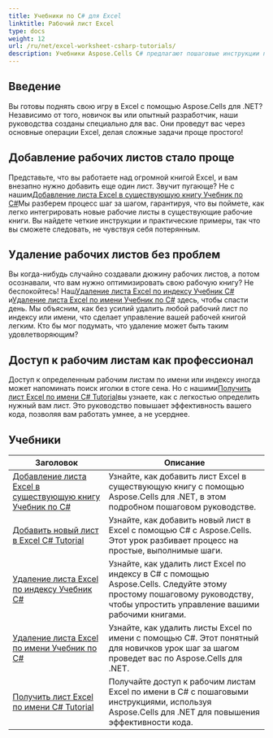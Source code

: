 ```yaml
---
title: Учебники по C# для Excel
linktitle: Рабочий лист Excel
type: docs
weight: 12
url: /ru/net/excel-worksheet-csharp-tutorials/
description: Учебники Aspose.Cells C# предлагают пошаговые инструкции по простой и эффективной работе с электронными таблицами Excel.
---
```

## Введение

Вы готовы поднять свою игру в Excel с помощью Aspose.Cells для .NET? Независимо от того, новичок вы или опытный разработчик, наши руководства созданы специально для вас. Они проведут вас через основные операции Excel, делая сложные задачи проще простого!

## Добавление рабочих листов стало проще

 Представьте, что вы работаете над огромной книгой Excel, и вам внезапно нужно добавить еще один лист. Звучит пугающе? Не с нашим[Добавление листа Excel в существующую книгу Учебник по C#](./add-excel-worksheet-to-existing-workbook-csharp-tutorial/)Мы разберем процесс шаг за шагом, гарантируя, что вы поймете, как легко интегрировать новые рабочие листы в существующие рабочие книги. Вы найдете четкие инструкции и практические примеры, так что вы сможете следовать, не чувствуя себя потерянным. 

## Удаление рабочих листов без проблем

 Вы когда-нибудь случайно создавали дюжину рабочих листов, а потом осознавали, что вам нужно оптимизировать свою рабочую книгу? Не беспокойтесь! Наш[Удаление листа Excel по индексу Учебник C#](./delete-excel-worksheet-by-index-csharp-tutorial/) и[Удаление листа Excel по имени Учебник по C#](./delete-excel-worksheet-by-name-csharp-tutorial/) здесь, чтобы спасти день. Мы объясним, как без усилий удалить любой рабочий лист по индексу или имени, что сделает управление вашей рабочей книгой легким. Кто бы мог подумать, что удаление может быть таким удовлетворяющим?

## Доступ к рабочим листам как профессионал

 Доступ к определенным рабочим листам по имени или индексу иногда может напоминать поиск иголки в стоге сена. Но с нашими[Получить лист Excel по имени C# Tutorial](./get-excel-worksheet-by-name-csharp-tutorial/)вы узнаете, как с легкостью определить нужный вам лист. Это руководство повышает эффективность вашего кода, позволяя вам работать умнее, а не усерднее.

## Учебники
| Заголовок | Описание |
| --- | --- | 
| [Добавление листа Excel в существующую книгу Учебник по C#](./add-excel-worksheet-to-existing-workbook-csharp-tutorial/) | Узнайте, как добавить лист Excel в существующую книгу с помощью Aspose.Cells для .NET, в этом подробном пошаговом руководстве. |  
| [Добавить новый лист в Excel C# Tutorial](./add-new-sheet-in-excel-csharp-tutorial/) | Узнайте, как добавить новый лист в Excel с помощью C# с Aspose.Cells. Этот урок разбивает процесс на простые, выполнимые шаги. |  
| [Удаление листа Excel по индексу Учебник C#](./delete-excel-worksheet-by-index-csharp-tutorial/) | Узнайте, как удалить лист Excel по индексу в C# с помощью Aspose.Cells. Следуйте этому простому пошаговому руководству, чтобы упростить управление вашими рабочими книгами. |  
| [Удаление листа Excel по имени Учебник по C#](./delete-excel-worksheet-by-name-csharp-tutorial/) | Узнайте, как удалить листы Excel по имени с помощью C#. Этот понятный для новичков урок шаг за шагом проведет вас по Aspose.Cells для .NET. |  
| [Получить лист Excel по имени C# Tutorial](./get-excel-worksheet-by-name-csharp-tutorial/) | Получайте доступ к рабочим листам Excel по имени в C# с пошаговыми инструкциями, используя Aspose.Cells для .NET для повышения эффективности кода. |  